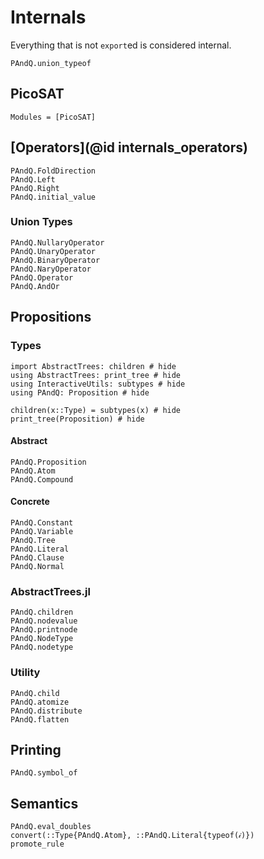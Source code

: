 
# Internals

Everything that is not `export`ed is considered internal.

```@docs
PAndQ.union_typeof
```

## PicoSAT

```@autodocs
Modules = [PicoSAT]
```

## [Operators](@id internals_operators)

```@docs
PAndQ.FoldDirection
PAndQ.Left
PAndQ.Right
PAndQ.initial_value
```

### Union Types

```@docs
PAndQ.NullaryOperator
PAndQ.UnaryOperator
PAndQ.BinaryOperator
PAndQ.NaryOperator
PAndQ.Operator
PAndQ.AndOr
```

## Propositions

### Types

```@example
import AbstractTrees: children # hide
using AbstractTrees: print_tree # hide
using InteractiveUtils: subtypes # hide
using PAndQ: Proposition # hide

children(x::Type) = subtypes(x) # hide
print_tree(Proposition) # hide
```

#### Abstract

```@docs
PAndQ.Proposition
PAndQ.Atom
PAndQ.Compound
```

#### Concrete

```@docs
PAndQ.Constant
PAndQ.Variable
PAndQ.Tree
PAndQ.Literal
PAndQ.Clause
PAndQ.Normal
```

### AbstractTrees.jl

```@docs
PAndQ.children
PAndQ.nodevalue
PAndQ.printnode
PAndQ.NodeType
PAndQ.nodetype
```

### Utility

```@docs
PAndQ.child
PAndQ.atomize
PAndQ.distribute
PAndQ.flatten
```

## Printing

```@docs
PAndQ.symbol_of
```

## Semantics

```@docs
PAndQ.eval_doubles
convert(::Type{PAndQ.Atom}, ::PAndQ.Literal{typeof(𝒾)})
promote_rule
```
